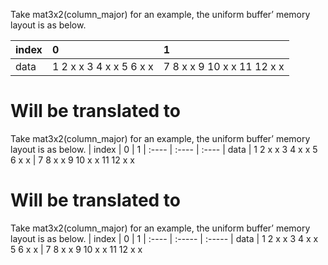 Take mat3x2(column_major) for an example, the uniform buffer’ memory layout is as below.

| index | 0                       | 1
| :----  | :-----                   | :-----
| data | 1 2 x x 3 4 x x 5 6 x x | 7 8 x x 9 10 x x 11 12 x x

# Will be translated to
Take mat3x2(column_major) for an example, the uniform buffer’ memory layout is as below.
| index | 0 | 1
| :---- | :---- | :----
| data | 1 2 x x 3 4 x x 5 6 x x | 7 8 x x 9 10 x x 11 12 x x

# Will be translated to

Take mat3x2(column_major) for an example, the uniform buffer’ memory layout is as below.
| index | 0                       | 1
| :----  | :-----                   | :-----
| data | 1 2 x x 3 4 x x 5 6 x x | 7 8 x x 9 10 x x 11 12 x x